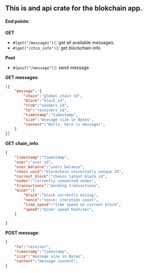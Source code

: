 ## This is and api crate for the blokchain app.

#### End points:
**GET**
- `#[get("/messages")]`: get all available messages.
- `#[get("/chin_info")]`: get blockchain info

**Post**
- `#[post("/message")]`: send message

**GET messages**:
```JSON
[{
    "message": {
        "chain":"global chain id",
        "block":"block_id",
        "from":"senders_id",
        "to":"receivers_id",
        "timestamp":"timestamp",
        "size":"message size in Bytes",
        "content":"Hello, here is message!",
    }
}]
```

**GET chain_info**:
```JSON
{
    "timestamp":"timestamp",
    "user":"user id",
    "user_balance":"users balance",
    "chain_uuid":"blockchain universally unique ID",
    "current_block":"chains latest block id",
    "nodes":"currently connected nodes",
    "transactions":"pending transactions",
    "miner":{
        "block":"block currently mining",
        "nonce":"nonce: iteration count",
        "time_spend":"time spend on current block",
        "speed":"miner speed hash/sec",
    }  

}
```

**POST message**:
```JSON
{
    "to":"receiver",
    "timestamp":"timestamp",
    "size":"message size in Bytes",
    "content":"message content",
}
```
